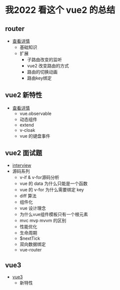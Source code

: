 # 我2022 看这个 vue2 的总结

## router
- [查看详情](./router.md)
  - 基础知识
  - 扩展
    - 子路由改变的监听
    - vue2 改变路由的方式
    - 路由的切换动画
    - 路由key绑定
## vue2 新特性
- [查看详情](./newvue2.md)
  - vue.observable
  - 动态组件
  - extend
  - v-cloak
  - vue 的键盘事件

## vue2 面试题 
- [interview](./interview/interview.md)
- 源码系列
  - v-if & v-for源码分析
  - vue 的 data 为什么只能是一个函数
  - vue 的 v-for 为什么需要绑定 key
  - diff 算法
  - 组件化
  - vue 设计理念
  - 为什么vue组件模板只有一个根元素
  - mvc mvp mvvm 的区别
  - 性能优化
  - 生命周期
  - $nextTick
  - 双向数据绑定
  - vue-router


## vue3
- [vue3](./vue3/readme.md)
  - 新特性